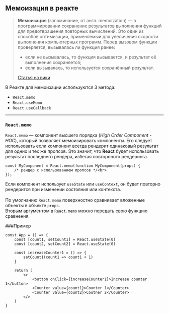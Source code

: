## Мемоизация в реакте
>**Мемоизация** (запоминание, от англ. memoization) — в программировании сохранение
результатов выполнения функций для предотвращения повторных вычислений.
Это один из способов оптимизации, применяемый для увеличения скорости
выполнения компьютерных программ. Перед вызовом функции проверяется,
вызывалась ли функция ранее:
>
>* если не вызывалась, то функция вызывается, и результат её выполнения сохраняется;
>* если вызывалась, то используется сохранённый результат.<br>
>
>[Статья на вики](https://ru.wikipedia.org/wiki/Мемоизация)
>

В Реакте для мемоизации используются 3 метода:
 * `React.memo`
 * `React.useMemo`
 * `React.useCallback`
___
### `React.memo`
`React.memo` — компонент высшего порядка (*High Order Component - HOC*), который позволяет мемоизировать компоненты.
Его следует использовать если компонент всегда рендерит одинаковый результат для одних и тех же пропсов. Это значит,
что **React** будет использовать результат последнего рендера, избегая повтороного рендеринга.
```
const MyComponent = React.memo(function MyComponent(props) {
    /* рендер с использованием пропсов */<br>
});
```
Если компонент использует `useState` или `useContext`, он будет повторно рендерится при изменении состояния или
контекста.
<br><br>
По умолчанию `React.memo` поверхностно сравнивает вложенные объекты в объекте `props`.<br>
Вторым аргументом в `React.memo` можно передать свою функцию сравнения.

###Пример

```
const App = () => {
    const [count1, setCount1] = React.useState(0)
    const [count2, setCount2] = React.useState(0)

    const increaseCounter1 = () => {
        setCount1(count1 => count1 + 1)
    }

    return (
        <>
            <button onClick={increaseCounter1}>Increase counter 1</button>
            <Counter value={count1}>Counter 1</Counter>
            <Counter value={count2}>Coutner 2</Counter>
        </>
    )
}
```








